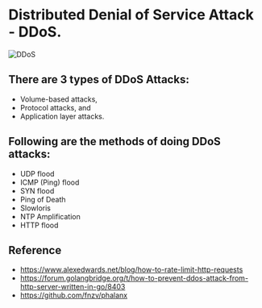 # Distributed Denial of Service Attack - DDoS.
![DDoS](https://www.softwaretestinghelp.com/wp-content/qa/uploads/2018/11/DDoS-Attack.jpg)

## There are 3 types of DDoS Attacks:
* Volume-based attacks,
* Protocol attacks, and
* Application layer attacks.

## Following are the methods of doing DDoS attacks:
* UDP flood
* ICMP (Ping) flood
* SYN flood
* Ping of Death
* Slowloris
* NTP Amplification
* HTTP flood


## Reference
* https://www.alexedwards.net/blog/how-to-rate-limit-http-requests
* https://forum.golangbridge.org/t/how-to-prevent-ddos-attack-from-http-server-written-in-go/8403
* https://github.com/fnzv/phalanx
